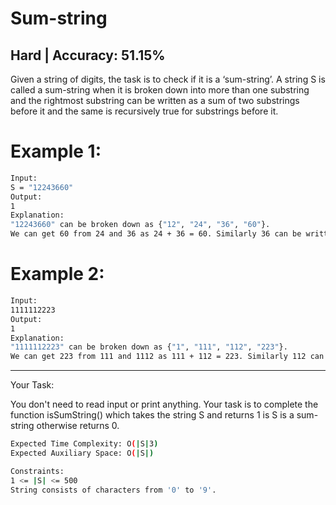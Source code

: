 # Sum-string

## Hard  |  Accuracy: 51.15%

<p>Given a string of digits, the task is to check if it is a ‘sum-string’. A string S is called a sum-string when it is broken down into more than one substring and the rightmost substring can be written as a sum of two substrings before it and the same is recursively true for substrings before it.</p>

# Example 1:

```bash
Input:
S = "12243660"
Output:
1
Explanation:
"12243660" can be broken down as {"12", "24", "36", "60"}.
We can get 60 from 24 and 36 as 24 + 36 = 60. Similarly 36 can be written as 12 + 24.
```

# Example 2:

```bash
Input:
1111112223
Output:
1
Explanation:
"1111112223" can be broken down as {"1", "111", "112", "223"}.
We can get 223 from 111 and 1112 as 111 + 112 = 223. Similarly 112 can be written as 1 + 111.
```

<hr>

<span>Your Task:</span>
<p>You don't need to read input or print anything. Your task is to complete the function isSumString() which takes the string S and returns 1 is S is a sum-string otherwise returns 0.</p>

```bash
Expected Time Complexity: O(|S|3)
Expected Auxiliary Space: O(|S|)

Constraints:
1 <= |S| <= 500
String consists of characters from '0' to '9'.
```